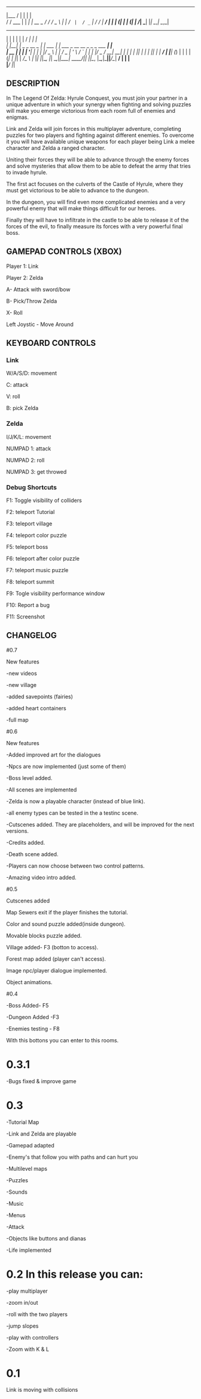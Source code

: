   ______         _       _    
 |___  /        | |     | |       
    / /    ___  | |   __| |    __ _ 
   / /    / _ \ | |  / _` |  / _` | 
  / /__  |  __/ | | | (_| | | (_| | 
 /_____|  \___| |_|  \__,_|  \__,_|
 
  _    _                  _         _____                                  _    
 | |  | |                | |       / ____|                                | |  
 | |__| |_   _ _ __ _   _| | ___  | |     ___  _ __   __ _ _   _  ___  ___| |_  
 |  __  | | | | '__| | | | |/ _ \ | |    / _ \| '_ \ / _` | | | |/ _ \/ __| __| 
 | |  | | |_| | |  | |_| | |  __/ | |___| (_) | | | | (_| | |_| |  __/\__ \ |_ 
 |_|  |_|\__, |_|   \__,_|_|\___|  \_____\___/|_| |_|\__, |\__,_|\___||___/\__|
          __/ |                                         | |               
         |___/                                          |_|  
         
        
        
 
 ## DESCRIPTION
 In The Legend Of Zelda: Hyrule Conquest, you must join your partner in a unique adventure in which your synergy when fighting and solving puzzles will make you emerge victorious from each room full of enemies and enigmas.

Link and Zelda will join forces in this multiplayer adventure, completing puzzles for two players and fighting against different enemies. To overcome it you will have available unique weapons for each player being Link a melee character and Zelda a ranged character.

Uniting their forces they will be able to advance through the enemy forces and solve mysteries that allow them to be able to defeat the army that tries to invade hyrule.

The first act focuses on the culverts of the Castle of Hyrule, where they must get victorious to be able to advance to the dungeon.

In the dungeon, you will find even more complicated enemies and a very powerful enemy that will make things difficult for our heroes.

Finally they will have to infiltrate in the castle to be able to release it of the forces of the evil, to finally measure its forces with a very powerful final boss.

 ## GAMEPAD CONTROLS (XBOX)
 
 Player 1: Link
 
 Player 2: Zelda
 
 A- Attack with sword/bow
 
 B- Pick/Throw Zelda
 
 X- Roll
 
 Left Joystic  - Move Around
 
 ## KEYBOARD CONTROLS
 
 ### Link
 
 W/A/S/D: movement
 
 C: attack
 
 V: roll
 
 B: pick Zelda
 
 ### Zelda
 
 I/J/K/L: movement
 
 NUMPAD 1: attack
 
 NUMPAD 2: roll
 
 NUMPAD 3: get throwed
 
 ### Debug Shortcuts
 F1: Toggle visibility of colliders
 
 F2: teleport Tutorial

 F3: teleport village

 F4: teleport color puzzle

 F5: teleport boss

 F6: teleport after color puzzle

 F7: teleport music puzzle

 F8: teleport summit

 F9: Togle visibility performance window

 F10: Report a bug

 F11: Screenshot
 
 
 ## CHANGELOG
  #0.7
  
New features

-new videos

-new village

-added savepoints (fairies)

-added heart containers

-full map

 #0.6
 
New features

-Added improved art for the dialogues

-Npcs are now implemented (just some of them)

-Boss level added.

-All scenes are implemented

-Zelda is now a playable character (instead of blue link).

-all enemy types can be tested in the a testinc scene.

-Cutscenes added. They are placeholders, and will be improved for the next versions.

-Credits added.

-Death scene added.

-Players can now choose between two control patterns.

-Amazing video intro added.

 #0.5
 
Cutscenes added

Map Sewers exit if the player finishes the tutorial.

Color and sound puzzle added(inside dungeon).

Movable blocks puzzle added.

Village added- F3 (botton to access).

Forest map added (player can't access).

Image npc/player dialogue implemented.

Object animations.

 #0.4
 
-Boss Added- F5

-Dungeon Added -F3

-Enemies testing - F8

With this bottons you can enter to this rooms.

 # 0.3.1
 
 -Bugs fixed & improve game

 
# 0.3

-Tutorial Map

-Link and Zelda are playable

-Gamepad adapted

-Enemy's that follow you with paths and can hurt you

-Multilevel maps

-Puzzles

-Sounds

-Music

-Menus

-Attack

-Objects like buttons and dianas

-Life implemented


 # 0.2 In this release you can:
 
-play multiplayer

-zoom in/out

-roll with the two players

-jump slopes

-play with controllers

-Zoom with K & L

 
 # 0.1
 Link is moving with collisions
 
